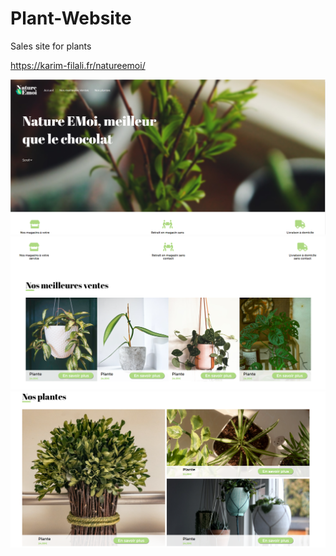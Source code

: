 # Plant-Website
Sales site for plants

https://karim-filali.fr/natureemoi/

<img src="images/Final1.png">

<img src="images/Final2.png">

<img src="images/Final3.png">
